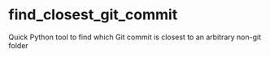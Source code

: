 # find_closest_git_commit
Quick Python tool to find which Git commit is closest to an arbitrary non-git folder
